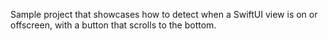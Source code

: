 Sample project that showcases how to detect when a SwiftUI view is on or offscreen, with a button that scrolls to the bottom.